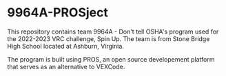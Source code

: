 # 9964A-PROSject

This repository contains team 9964A - Don't tell OSHA's program used for the 2022-2023 VRC challenge, Spin Up. The team is from Stone Bridge High School located at Ashburn, Virginia.

The program is built using PROS, an open source developement platform that serves as an alternative to VEXCode.
